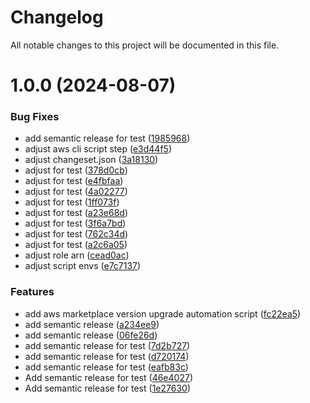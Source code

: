 # Changelog

All notable changes to this project will be documented in this file.

# 1.0.0 (2024-08-07)


### Bug Fixes

* add semantic release for test ([1985968](https://github.com/veecode-platform/marketplace-ami/commit/19859684f1087b69e0f866a5c0c07d31ffc9f089))
* adjust aws cli script step ([e3d44f5](https://github.com/veecode-platform/marketplace-ami/commit/e3d44f5baf6c23964feb2e18d5dc29fb2d9b1a08))
* adjust changeset.json ([3a18130](https://github.com/veecode-platform/marketplace-ami/commit/3a181301162398e61d4d782e66030d1e0cca626f))
* adjust for test ([378d0cb](https://github.com/veecode-platform/marketplace-ami/commit/378d0cb086e02ec0ded56b2d6fbcb2a0dc55ac16))
* adjust for test ([e4fbfaa](https://github.com/veecode-platform/marketplace-ami/commit/e4fbfaa1c886394f29d2ac6c0cdb8a0e3c62c383))
* adjust for test ([4a02277](https://github.com/veecode-platform/marketplace-ami/commit/4a022770d6488fb5bf023d2415ea690c2de75cf7))
* adjust for test ([1ff073f](https://github.com/veecode-platform/marketplace-ami/commit/1ff073fc65c0523a0bd72f0cc71bfb5a966d068d))
* adjust for test ([a23e68d](https://github.com/veecode-platform/marketplace-ami/commit/a23e68d80eeb1890d0b2954955d3ee6d4888e764))
* adjust for test ([3f6a7bd](https://github.com/veecode-platform/marketplace-ami/commit/3f6a7bd6046b2aeae42a58201520c6f6f5bab36f))
* adjust for test ([762c34d](https://github.com/veecode-platform/marketplace-ami/commit/762c34d1343d2bc2dbfd65823a035f78640278ce))
* adjust for test ([a2c6a05](https://github.com/veecode-platform/marketplace-ami/commit/a2c6a05974fded5dbca782dfdcfaf4365994ed5c))
* adjust role arn ([cead0ac](https://github.com/veecode-platform/marketplace-ami/commit/cead0ac07826a02ba37933a755e16ab51baa6e80))
* adjust script envs ([e7c7137](https://github.com/veecode-platform/marketplace-ami/commit/e7c713724799d81c4602b533d02c9924a173f223))


### Features

* add aws marketplace version upgrade automation script ([fc22ea5](https://github.com/veecode-platform/marketplace-ami/commit/fc22ea59a1d99352a40e52340aafbdcd297f3e05))
* add semantic release ([a234ee9](https://github.com/veecode-platform/marketplace-ami/commit/a234ee9f1c373eb8f5cd25ba2bea9a678c00180b))
* add semantic release ([06fe26d](https://github.com/veecode-platform/marketplace-ami/commit/06fe26d6056feec9e7e75b879eeda6acfe9d94b1))
* add semantic release for test ([7d2b727](https://github.com/veecode-platform/marketplace-ami/commit/7d2b7275531e697945da615a99dc77bd918c4bf5))
* add semantic release for test ([d720174](https://github.com/veecode-platform/marketplace-ami/commit/d720174d76840051423b6833a82519f8b006153c))
* add semantic release for test ([eafb83c](https://github.com/veecode-platform/marketplace-ami/commit/eafb83c14312c2615be337dca17e83acefdbb736))
* Add semantic release for test ([46e4027](https://github.com/veecode-platform/marketplace-ami/commit/46e40277dc15e6cdacfa608f16c9e383362fd67b))
* Add semantic release for test ([1e27630](https://github.com/veecode-platform/marketplace-ami/commit/1e276301e72a7755dc77de4f0ba8d320dbe87955))
